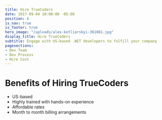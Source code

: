 ```yaml
---
title: Hire TrueCoders
date: 2017-09-04 10:00:00 -05:00
position: 6
is_nav: true
is_footer: true
hero_image: "/uploads/alex-kotliarskyi-361081.jpg"
display_title: Hire TrueCoders
subtitle: Engage with US-based .NET developers to fulfill your company’s needs
pagesections:
- Dev Team
- Dev Process
- Hire Cost
---
```


# Benefits of Hiring TrueCoders

* US-based 
* Highly trained with hands-on experience
* Affordable rates
* Month to month billing arrangements